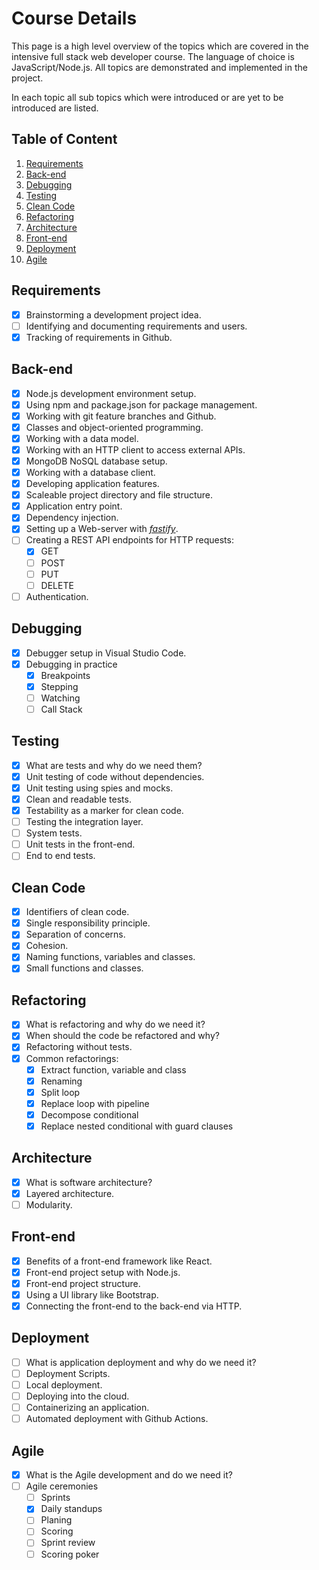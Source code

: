 # Course Details

This page is a high level overview of the topics which are covered in the intensive full stack web developer course. The language of choice is JavaScript/Node.js. All topics are demonstrated and implemented in the project.

In each topic all sub topics which were introduced or are yet to be introduced are listed.

## Table of Content

 1. [Requirements](#requirements)
 2. [Back-end](#back-end)
 3. [Debugging](#debugging)
 4. [Testing](#testing)
 5. [Clean Code](#clean-code)
 6. [Refactoring](#refactoring)
 7. [Architecture](#architecture)
 8. [Front-end](#front-end)
 9. [Deployment](#deployment)
 10. [Agile](#agile)

## Requirements

- [x] Brainstorming a development project idea.
- [ ] Identifying and documenting requirements and users.
- [x] Tracking of requirements in Github.

## Back-end

- [x] Node.js development environment setup.
- [x] Using npm and package.json for package management.
- [x] Working with git feature branches and Github.
- [x] Classes and object-oriented programming.
- [x] Working with a data model.
- [x] Working with an HTTP client to access external APIs.
- [x] MongoDB NoSQL database setup.
- [x] Working with a database client.
- [x] Developing application features.
- [x] Scaleable project directory and file structure.
- [x] Application entry point.
- [x] Dependency injection.
- [x] Setting up a Web-server with [*fastify*](fastify.io/).
- [ ] Creating a REST API endpoints for HTTP requests:
  - [x] GET
  - [ ] POST
  - [ ] PUT
  - [ ] DELETE
- [ ] Authentication.

## Debugging

- [x] Debugger setup in Visual Studio Code.
- [x] Debugging in practice
  - [x] Breakpoints
  - [x] Stepping
  - [ ] Watching
  - [ ] Call Stack

## Testing

- [x] What are tests and why do we need them?
- [x] Unit testing of code without dependencies.
- [x] Unit testing using spies and mocks.
- [x] Clean and readable tests.
- [x] Testability as a marker for clean code.
- [ ] Testing the integration layer.
- [ ] System tests.
- [ ] Unit tests in the front-end.
- [ ] End to end tests.

## Clean Code

- [x] Identifiers of clean code.
- [x] Single responsibility principle.
- [x] Separation of concerns.
- [x] Cohesion.
- [x] Naming functions, variables and classes.
- [x] Small functions and classes.

## Refactoring

- [x] What is refactoring and why do we need it?
- [x] When should the code be refactored and why?
- [x] Refactoring without tests.
- [x] Common refactorings:
  - [x] Extract function, variable and class
  - [x] Renaming
  - [x] Split loop
  - [x] Replace loop with pipeline
  - [x] Decompose conditional
  - [x] Replace nested conditional with guard clauses

## Architecture

- [x] What is software architecture?
- [x] Layered architecture.
- [ ] Modularity.

## Front-end

- [x] Benefits of a front-end framework like React.
- [x] Front-end project setup with Node.js.
- [x] Front-end project structure.
- [x] Using a UI library like Bootstrap.
- [x] Connecting the front-end to the back-end via HTTP.

## Deployment

- [ ] What is application deployment and why do we need it?
- [ ] Deployment Scripts.
- [ ] Local deployment.
- [ ] Deploying into the cloud.
- [ ] Containerizing an application.
- [ ] Automated deployment with Github Actions.

## Agile

- [x] What is the Agile development and do we need it?
- [ ] Agile ceremonies
  - [ ] Sprints
  - [x] Daily standups
  - [ ] Planing
  - [ ] Scoring
  - [ ] Sprint review
  - [ ] Scoring poker
